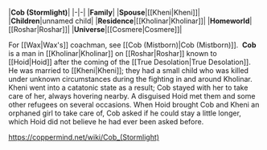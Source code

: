 |**Cob (Stormlight)**|
|-|-|
|**Family**|
|**Spouse**|[[Kheni\|Kheni]]|
|**Children**|unnamed child|
|**Residence**|[[Kholinar\|Kholinar]]|
|**Homeworld**|[[Roshar\|Roshar]]|
|**Universe**|[[Cosmere\|Cosmere]]|

For [[Wax\|Wax's]] coachman, see [[Cob (Mistborn)\|Cob (Mistborn)]]. 
**Cob** is a man in [[Kholinar\|Kholinar]] on [[Roshar\|Roshar]] known to [[Hoid\|Hoid]] after the coming of the [[True Desolation\|True Desolation]].
He was married to [[Kheni\|Kheni]]; they had a small child who was killed under unknown circumstances during the fighting in and around Kholinar. Kheni went into a catatonic state as a result; Cob stayed with her to take care of her, always hovering nearby. A disguised Hoid met them and some other refugees on several occasions. When Hoid brought Cob and Kheni an orphaned girl to take care of, Cob asked if he could stay a little longer, which Hoid did not believe he had ever been asked before.



https://coppermind.net/wiki/Cob_(Stormlight)